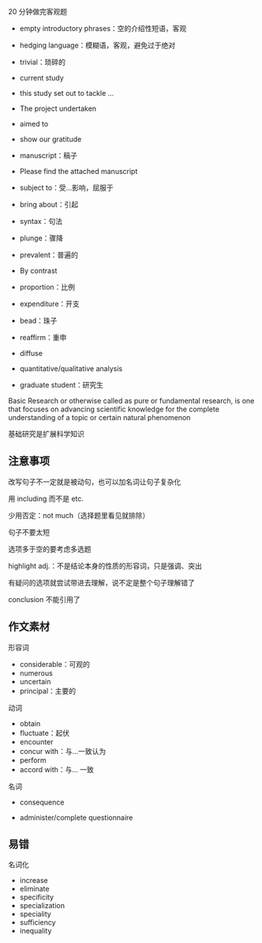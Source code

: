 20 分钟做完客观题

- empty introductory phrases：空的介绍性短语，客观
- hedging language：模糊语，客观，避免过于绝对

- trivial：琐碎的
- current study
- this study set out to tackle ...
- The project undertaken 
- aimed to
- show our gratitude
- manuscript：稿子
- Please find the attached manuscript
- subject to：受...影响，屈服于
- bring about：引起
- syntax：句法
- plunge：骤降
- prevalent：普遍的
- By contrast
- proportion：比例
- expenditure：开支
- bead：珠子
- reaffirm：重申
- diffuse
- quantitative/qualitative analysis
- graduate student：研究生

Basic Research or otherwise called as pure or fundamental research, is one that focuses on advancing scientific knowledge for the complete understanding of a topic or certain natural phenomenon

基础研究是扩展科学知识

## 注意事项

改写句子不一定就是被动句，也可以加名词让句子复杂化

用 including 而不是 etc.

少用否定：not much（选择题里看见就排除）

句子不要太短

选项多于空的要考虑多选题

highlight adj.：不是结论本身的性质的形容词，只是强调、突出

有疑问的选项就尝试带进去理解，说不定是整个句子理解错了

conclusion 不能引用了

## 作文素材

形容词
- considerable：可观的
- numerous
- uncertain
- principal：主要的

动词
- obtain
- fluctuate：起伏
- encounter
- concur with：与...一致认为
- perform
- accord with：与... 一致

名词
- consequence
  

- administer/complete questionnaire

## 易错
名词化
- increase
- eliminate
- specificity
- specialization
- speciality
- sufficiency
- inequality
